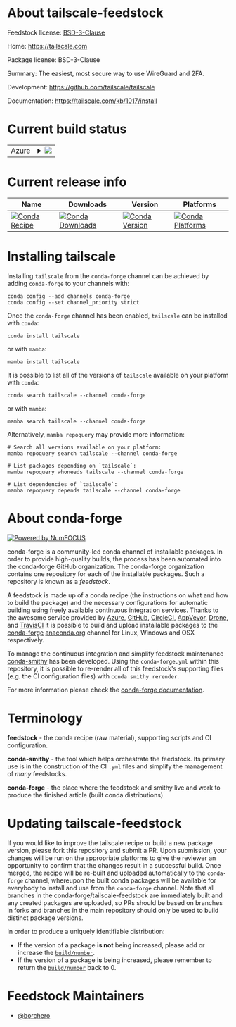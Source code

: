 About tailscale-feedstock
=========================

Feedstock license: [BSD-3-Clause](https://github.com/conda-forge/tailscale-feedstock/blob/main/LICENSE.txt)

Home: https://tailscale.com

Package license: BSD-3-Clause

Summary: The easiest, most secure way to use WireGuard and 2FA.

Development: https://github.com/tailscale/tailscale

Documentation: https://tailscale.com/kb/1017/install

Current build status
====================


<table>
    
  <tr>
    <td>Azure</td>
    <td>
      <details>
        <summary>
          <a href="https://dev.azure.com/conda-forge/feedstock-builds/_build/latest?definitionId=22250&branchName=main">
            <img src="https://dev.azure.com/conda-forge/feedstock-builds/_apis/build/status/tailscale-feedstock?branchName=main">
          </a>
        </summary>
        <table>
          <thead><tr><th>Variant</th><th>Status</th></tr></thead>
          <tbody><tr>
              <td>linux_64</td>
              <td>
                <a href="https://dev.azure.com/conda-forge/feedstock-builds/_build/latest?definitionId=22250&branchName=main">
                  <img src="https://dev.azure.com/conda-forge/feedstock-builds/_apis/build/status/tailscale-feedstock?branchName=main&jobName=linux&configuration=linux%20linux_64_" alt="variant">
                </a>
              </td>
            </tr><tr>
              <td>linux_aarch64</td>
              <td>
                <a href="https://dev.azure.com/conda-forge/feedstock-builds/_build/latest?definitionId=22250&branchName=main">
                  <img src="https://dev.azure.com/conda-forge/feedstock-builds/_apis/build/status/tailscale-feedstock?branchName=main&jobName=linux&configuration=linux%20linux_aarch64_" alt="variant">
                </a>
              </td>
            </tr><tr>
              <td>osx_64</td>
              <td>
                <a href="https://dev.azure.com/conda-forge/feedstock-builds/_build/latest?definitionId=22250&branchName=main">
                  <img src="https://dev.azure.com/conda-forge/feedstock-builds/_apis/build/status/tailscale-feedstock?branchName=main&jobName=osx&configuration=osx%20osx_64_" alt="variant">
                </a>
              </td>
            </tr><tr>
              <td>osx_arm64</td>
              <td>
                <a href="https://dev.azure.com/conda-forge/feedstock-builds/_build/latest?definitionId=22250&branchName=main">
                  <img src="https://dev.azure.com/conda-forge/feedstock-builds/_apis/build/status/tailscale-feedstock?branchName=main&jobName=osx&configuration=osx%20osx_arm64_" alt="variant">
                </a>
              </td>
            </tr><tr>
              <td>win_64</td>
              <td>
                <a href="https://dev.azure.com/conda-forge/feedstock-builds/_build/latest?definitionId=22250&branchName=main">
                  <img src="https://dev.azure.com/conda-forge/feedstock-builds/_apis/build/status/tailscale-feedstock?branchName=main&jobName=win&configuration=win%20win_64_" alt="variant">
                </a>
              </td>
            </tr>
          </tbody>
        </table>
      </details>
    </td>
  </tr>
</table>

Current release info
====================

| Name | Downloads | Version | Platforms |
| --- | --- | --- | --- |
| [![Conda Recipe](https://img.shields.io/badge/recipe-tailscale-green.svg)](https://anaconda.org/conda-forge/tailscale) | [![Conda Downloads](https://img.shields.io/conda/dn/conda-forge/tailscale.svg)](https://anaconda.org/conda-forge/tailscale) | [![Conda Version](https://img.shields.io/conda/vn/conda-forge/tailscale.svg)](https://anaconda.org/conda-forge/tailscale) | [![Conda Platforms](https://img.shields.io/conda/pn/conda-forge/tailscale.svg)](https://anaconda.org/conda-forge/tailscale) |

Installing tailscale
====================

Installing `tailscale` from the `conda-forge` channel can be achieved by adding `conda-forge` to your channels with:

```
conda config --add channels conda-forge
conda config --set channel_priority strict
```

Once the `conda-forge` channel has been enabled, `tailscale` can be installed with `conda`:

```
conda install tailscale
```

or with `mamba`:

```
mamba install tailscale
```

It is possible to list all of the versions of `tailscale` available on your platform with `conda`:

```
conda search tailscale --channel conda-forge
```

or with `mamba`:

```
mamba search tailscale --channel conda-forge
```

Alternatively, `mamba repoquery` may provide more information:

```
# Search all versions available on your platform:
mamba repoquery search tailscale --channel conda-forge

# List packages depending on `tailscale`:
mamba repoquery whoneeds tailscale --channel conda-forge

# List dependencies of `tailscale`:
mamba repoquery depends tailscale --channel conda-forge
```


About conda-forge
=================

[![Powered by
NumFOCUS](https://img.shields.io/badge/powered%20by-NumFOCUS-orange.svg?style=flat&colorA=E1523D&colorB=007D8A)](https://numfocus.org)

conda-forge is a community-led conda channel of installable packages.
In order to provide high-quality builds, the process has been automated into the
conda-forge GitHub organization. The conda-forge organization contains one repository
for each of the installable packages. Such a repository is known as a *feedstock*.

A feedstock is made up of a conda recipe (the instructions on what and how to build
the package) and the necessary configurations for automatic building using freely
available continuous integration services. Thanks to the awesome service provided by
[Azure](https://azure.microsoft.com/en-us/services/devops/), [GitHub](https://github.com/),
[CircleCI](https://circleci.com/), [AppVeyor](https://www.appveyor.com/),
[Drone](https://cloud.drone.io/welcome), and [TravisCI](https://travis-ci.com/)
it is possible to build and upload installable packages to the
[conda-forge](https://anaconda.org/conda-forge) [anaconda.org](https://anaconda.org/)
channel for Linux, Windows and OSX respectively.

To manage the continuous integration and simplify feedstock maintenance
[conda-smithy](https://github.com/conda-forge/conda-smithy) has been developed.
Using the ``conda-forge.yml`` within this repository, it is possible to re-render all of
this feedstock's supporting files (e.g. the CI configuration files) with ``conda smithy rerender``.

For more information please check the [conda-forge documentation](https://conda-forge.org/docs/).

Terminology
===========

**feedstock** - the conda recipe (raw material), supporting scripts and CI configuration.

**conda-smithy** - the tool which helps orchestrate the feedstock.
                   Its primary use is in the construction of the CI ``.yml`` files
                   and simplify the management of *many* feedstocks.

**conda-forge** - the place where the feedstock and smithy live and work to
                  produce the finished article (built conda distributions)


Updating tailscale-feedstock
============================

If you would like to improve the tailscale recipe or build a new
package version, please fork this repository and submit a PR. Upon submission,
your changes will be run on the appropriate platforms to give the reviewer an
opportunity to confirm that the changes result in a successful build. Once
merged, the recipe will be re-built and uploaded automatically to the
`conda-forge` channel, whereupon the built conda packages will be available for
everybody to install and use from the `conda-forge` channel.
Note that all branches in the conda-forge/tailscale-feedstock are
immediately built and any created packages are uploaded, so PRs should be based
on branches in forks and branches in the main repository should only be used to
build distinct package versions.

In order to produce a uniquely identifiable distribution:
 * If the version of a package **is not** being increased, please add or increase
   the [``build/number``](https://docs.conda.io/projects/conda-build/en/latest/resources/define-metadata.html#build-number-and-string).
 * If the version of a package **is** being increased, please remember to return
   the [``build/number``](https://docs.conda.io/projects/conda-build/en/latest/resources/define-metadata.html#build-number-and-string)
   back to 0.

Feedstock Maintainers
=====================

* [@borchero](https://github.com/borchero/)

